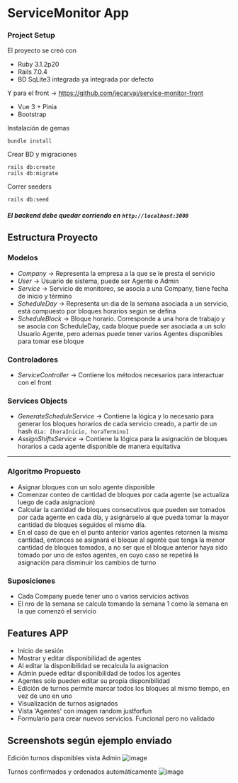 # ServiceMonitor App

### Project Setup
El proyecto se creó con
* Ruby 3.1.2p20
* Rails 7.0.4
* BD SqLite3 integrada ya integrada por defecto

Y para el front -> https://github.com/jecarvaj/service-monitor-front
* Vue 3 + Pinia
* Bootstrap



Instalación de gemas
```
bundle install
```

Crear BD y migraciones
```
rails db:create
rails db:migrate
```
Correr seeders
```
rails db:seed
```
##### El backend debe quedar corriendo en ``` http://localhost:3000 ```

## Estructura Proyecto
### Modelos
* _Company_ -> Representa la empresa a la que se le presta el servicio
* _User_ -> Usuario de sistema, puede ser Agente o Admin
* _Service_ -> Servicio de monitoreo, se asocia a una Company, tiene fecha de inicio y término
* _ScheduleDay_ -> Representa un dia de la semana asociada a un servicio, está compuesto por bloques horarios según se defina
* _ScheduleBlock_ -> Bloque horario. Corresponde a una hora de trabajo y se asocia con ScheduleDay, cada bloque puede ser asociada a un solo Usuario Agente, pero ademas puede tener varios Agentes disponibles para tomar ese bloque 

### Controladores
* _ServiceController_ -> Contiene los métodos necesarios para interactuar con el front

### Services Objects
* _GenerateScheduleService_ -> Contiene la lógica y lo necesario para generar los bloques horarios de cada servicio creado, a partir de un hash ```dia: [horaInicio, horaTermino]```
* _AssignShiftsService_ -> Contiene la lógica para la asignación de bloques horarios a cada agente disponible de manera equitativa

---------------------------------------

### Algoritmo Propuesto
* Asignar bloques con un solo agente disponible
* Comenzar conteo de cantidad de bloques por cada agente (se actualiza luego de cada asignacion)
* Calcular la cantidad de bloques consecutivos que pueden ser tomados por cada agente en cada día, y asignárselo al que pueda tomar la mayor cantidad de bloques seguidos el mismo día.
* En el caso de que en el punto anterior varios agentes retornen la misma cantidad, entonces se asignará el bloque al agente que tenga la menor cantidad de bloques tomados, a no ser que el bloque anterior haya sido tomado por uno de estos agentes, en cuyo caso se repetirá la asignación para disminuir los cambios de turno

### Suposiciones
* Cada Company puede tener uno o varios servicios activos
* El nro de la semana se calcula tomando la semana 1 como la semana en la que comenzó el servicio

## Features APP
* Inicio de sesión
* Mostrar y editar disponibilidad de agentes
* Al editar la disponibilidad se recalcula la asignacion 
* Admin puede editar disponibilidad de todos los agentes
* Agentes solo pueden editar su propia disponibilidad
* Edición de turnos permite marcar todos los bloques al mismo tiempo, en vez de uno en uno
* Visualización de turnos asignados
* Vista 'Agentes' con imagen random justforfun
* Formulario para crear nuevos servicios. Funcional pero no validado

## Screenshots según ejemplo enviado
Edición turnos disponibles vista Admin
![image](https://user-images.githubusercontent.com/16392061/201613946-2761cdb1-c448-4e1c-96e7-95ddd48d12c9.png)

Turnos confirmados y ordenados automáticamente
![image](https://user-images.githubusercontent.com/16392061/201614159-80367cdc-a970-4f04-af8a-5ad5e2f8f135.png)
